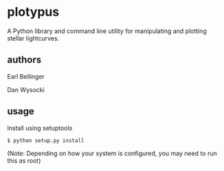 # plotypus

A Python library and command line utility for manipulating and plotting stellar
lightcurves.

## authors

Earl Bellinger

Dan Wysocki

## usage

Install using setuptools
```bash
$ python setup.py install
```
(Note: Depending on how your system is configured, you may need to run this as root)
